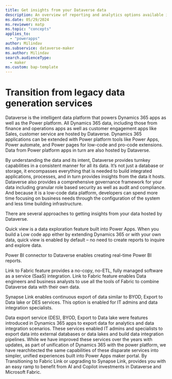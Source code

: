 ```yaml
---
title: Get insights from your Dataverse data
description: An overview of reporting and analytics options available in Dataverse and Dynamics 365 apps
ms.date: 05/29/2024
ms.reviewer: matp 
ms.topic: "concepts"
applies_to: 
  - "powerapps"
author: Milindav
ms.subservice: dataverse-maker
ms.author: Milindav
search.audienceType: 
  - maker
ms.custom: bap-template
---
```

# Transition from legacy data generation services
Dataverse is the intelligent data platform that powers Dynamics 365 apps as well as the Power platform. All Dynamics 365 data, including those from finance and operations apps as well as customer engagement apps like Sales, customer service are hosted by Dataverse. Dynamics 365 applications can be extended with Power platform tools like Power Apps, Power automate, and Power pages for low-code and pro-code extensions. Data from Power platform apps in turn are also hosted by Dataverse.

By understanding the data and its intent, Dataverse provides turnkey capabilities in a consistent manner for all its data. It’s not just a database or storage, it encompasses everything that is needed to build integrated applications, processes, and in turn provides insights from the data it hosts. Dataverse also provides a comprehensive governance framework for your data including granular role based security as well as audit and compliance. And because it is a low-code data platform, developers can spend more time focusing on business needs through the configuration of the system and less time building infrastructure.

There are several approaches to getting insights from your data hosted by Dataverse. 

Quick view is a data exploration feature built into Power Apps. When you build a Low code app either by extending Dynamics 365 or with your own data, quick view is enabled by default – no need to create reports to inquire and explore data. 

Power BI connector to Dataverse enables creating real-time Power BI reports.

Link to Fabric feature provides a no-copy, no-ETL, fully managed software as a service (SaaS) integration. Link to Fabric feature enables Data engineers and business analysts to use all the tools of Fabric to combine Dataverse data with their own data.

Synapse Link enables continuous export of data similar to BYOD, Export to Data lake or DES services. This option is enabled for IT admins and data integration specialists.

Data export service (DES), BYOD, Export to Data lake were features introduced in Dynamics 365 apps to export data for analytics and data integration scenarios. These services enabled IT admins and specialists to export data into external databases or data lakes and build data integration pipelines. While we have improved these services over the years with updates, as part of unification of Dynamics 365 with the power platform, we have rearchitected the same capabilities of these disparate services into simpler, unified experiences built into Power Apps maker portal. By Transitioning to Fabric Link or upgrading to Synapse Link, provides you with an easy ramp to benefit from AI and Copilot investments in Dataverse and Microsoft Fabric. 
